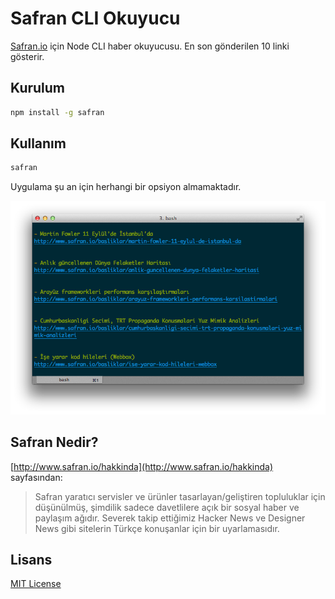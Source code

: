 # Safran CLI Okuyucu

[Safran.io](http://safran.io) için Node CLI haber okuyucusu. En son gönderilen 10 linki gösterir.

## Kurulum

```bash
npm install -g safran
```

## Kullanım

```bash
safran
```

Uygulama şu an için herhangi bir opsiyon almamaktadır.

![Safran.io](https://raw.githubusercontent.com/f/safran-cli/master/screenshot.png)

## Safran Nedir?

[http://www.safran.io/hakkinda](http://www.safran.io/hakkinda) sayfasından:

> Safran yaratıcı servisler ve ürünler tasarlayan/geliştiren topluluklar için düşünülmüş, şimdilik sadece davetlilere açık bir sosyal haber ve paylaşım ağıdır. Severek takip ettiğimiz Hacker News ve Designer News gibi sitelerin Türkçe konuşanlar için bir uyarlamasıdır.

## Lisans

[MIT License](http://f.mit-license.org)

